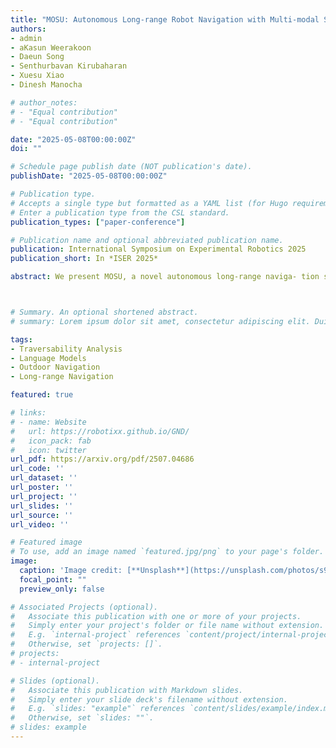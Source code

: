 ```yaml
---
title: "MOSU: Autonomous Long-range Robot Navigation with Multi-modal Scene Understanding"
authors:
- admin
- aKasun Weerakoon
- Daeun Song
- Senthurbavan Kirubaharan
- Xuesu Xiao
- Dinesh Manocha

# author_notes:
# - "Equal contribution"
# - "Equal contribution"

date: "2025-05-08T00:00:00Z"
doi: ""

# Schedule page publish date (NOT publication's date).
publishDate: "2025-05-08T00:00:00Z"

# Publication type.
# Accepts a single type but formatted as a YAML list (for Hugo requirements).
# Enter a publication type from the CSL standard.
publication_types: ["paper-conference"]

# Publication name and optional abbreviated publication name.
publication: International Symposium on Experimental Robotics 2025
publication_short: In *ISER 2025*

abstract: We present MOSU, a novel autonomous long-range naviga- tion system that enhances global navigation for mobile robots through multimodal perception and on-road scene understanding. MOSU ad- dresses the outdoor robot navigation challenge by integrating geometric, semantic, and contextual information to ensure comprehensive scene un- derstanding. The system combines GPS and QGIS map-based routing for high-level global path planning and multi-modal trajectory genera- tion for local navigation refinement. For trajectory generation, MOSU leverages multi-modalities, including LiDAR-based geometric data for precise obstacle avoidance, image-based semantic segmentation for traversability assessment, and Vision-Language Models (VLMs) to capture social con- text and enable the robot to adhere to social norms in complex environ- ments. This multi-modal integration improves scene understanding and enhances traversability, allowing the robot to adapt to diverse outdoor conditions. We evaluate our system in real-world on-road environments and benchmark it on the GND dataset, achieving a 10% improvement in traversability on navigable terrains while maintaining a comparable navigation distance to existing global navigation methods.



# Summary. An optional shortened abstract.
# summary: Lorem ipsum dolor sit amet, consectetur adipiscing elit. Duis posuere tellus ac convallis placerat. Proin tincidunt magna sed ex sollicitudin condimentum.

tags:
- Traversability Analysis
- Language Models
- Outdoor Navigation
- Long-range Navigation

featured: true

# links:
# - name: Website
#   url: https://robotixx.github.io/GND/
#   icon_pack: fab
#   icon: twitter
url_pdf: https://arxiv.org/pdf/2507.04686
url_code: ''
url_dataset: ''
url_poster: ''
url_project: ''
url_slides: ''
url_source: ''
url_video: ''

# Featured image
# To use, add an image named `featured.jpg/png` to your page's folder. 
image:
  caption: 'Image credit: [**Unsplash**](https://unsplash.com/photos/s9CC2SKySJM)'
  focal_point: ""
  preview_only: false

# Associated Projects (optional).
#   Associate this publication with one or more of your projects.
#   Simply enter your project's folder or file name without extension.
#   E.g. `internal-project` references `content/project/internal-project/index.md`.
#   Otherwise, set `projects: []`.
# projects:
# - internal-project

# Slides (optional).
#   Associate this publication with Markdown slides.
#   Simply enter your slide deck's filename without extension.
#   E.g. `slides: "example"` references `content/slides/example/index.md`.
#   Otherwise, set `slides: ""`.
# slides: example
---
```

